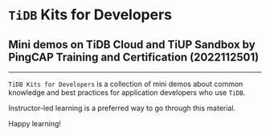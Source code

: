 # `TiDB` Kits for Developers
## Mini demos on TiDB Cloud and TiUP Sandbox by PingCAP Training and Certification (2022112501)
-----------------------------------------------------------------------------------------------
`TiDB Kits for Developers` is a collection of mini demos about common knowledge and best practices for application developers who use `TiDB`.

Instructor-led learning is a preferred way to go through this material.

Happy learning!
